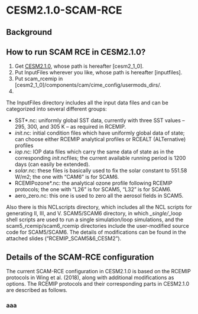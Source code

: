 # CESM2.1.0-SCAM-RCE
## Background
## How to run SCAM RCE in CESM2.1.0?
1. Get [CESM2.1.0](https://escomp.github.io/CESM/versions/cesm2.1/html/downloading_cesm.html), whose path is hereafter [cesm2_1_0].
2. Put InputFiles wherever you like, whose path is hereafter [inputfiles].
3. Put scam_rcemip in [cesm2_1_0]/components/cam/cime_config/usermods_dirs/.
4. 

The InputFiles directory includes all the input data files and can be categorized into several different groups:
* SST*.nc: uniformly global SST data, currently with three SST values – 295, 300, and 305 K – as required in RCEMIP.
* *init*.nc: initial condition files which have uniformly global data of state; can choose either RCEMIP analytical profiles or RCEALT (ALTernative) profiles  
* *iop*.nc: IOP data files which carry the same data of state as in the corresponding *init*.ncfiles; the current available running period is 1200 days (can easily be extended).
* *solar*.nc: these files is basically used to fix the solar constant to 551.58 W/m2; the one with “CAM6” is for SCAM6.
* RCEMIPozone*.nc: the analytical ozone profile following RCEMIP protocols; the one with “L26” is for SCAM5, “L32” is for SCAM6.
* aero_zero.nc: this one is used to zero all the aerosol fields in SCAM5.

Also there is this NCLscripts directory, which includes all the NCL scripts for generating II, III, and V.
SCAM5/SCAM6 directory, in which *_single/*_loop shell scripts are used to run a single simulation/loop simulations, and the scam5_rcemip/scam6_rcemip directories include the user-modified source code for SCAM5/SCAM6. The details of modifications can be found in the attached slides (“RCEMIP_SCAM5&6_CESM2”).

## Details of the SCAM-RCE configuration
The current SCAM-RCE configuration in CESM2.1.0 is based on the RCEMIP protocols in Wing et al. (2018), along with additional modifications as options. The RCEMIP protocols and their corresponding parts in CESM2.1.0 are described as follows.
### aaa
 
